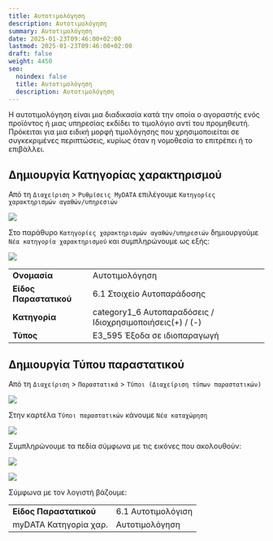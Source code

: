 ```yaml
---
title: Αυτοτιμολόγηση
description: Αυτοτιμολόγηση
summary: Αυτοτιμολόγηση
date: 2025-01-23T09:46:00+02:00
lastmod: 2025-01-23T09:46:00+02:00
draft: false
weight: 4450
seo:
  noindex: false
  title: Αυτοτιμολόγηση
  description: Αυτοτιμολόγηση
---
```

Η αυτοτιμολόγηση είναι μια διαδικασία κατά την οποία ο αγοραστής ενός προϊόντος ή μιας υπηρεσίας εκδίδει το τιμολόγιο αντί του προμηθευτή. Πρόκειται για μια ειδική μορφή τιμολόγησης που χρησιμοποιείται σε συγκεκριμένες περιπτώσεις, κυρίως όταν η νομοθεσία το επιτρέπει ή το επιβάλλει.

## Δημιουργία Κατηγορίας χαρακτηρισμού

Από τη `Διαχείριση` > `Ρυθμίσεις MyDATA` επιλέγουμε `Κατηγορίες χαρακτηρισμών αγαθών/υπηρεσιών` 

![](/images/autotimolgisi-01.png)

Στο παράθυρο `Κατηγορίες χαρακτηρισμών αγαθών/υπηρεσιών` δημιουργούμε `Νέα κατηγορία χαρακτηρισμού` και συμπληρώνουμε ως εξής:

![](/images/autotimolgisi-02.jpg)

|                        |                                                            |
| ---------------------- | ---------------------------------------------------------- |
| **Ονομασία**           | Αυτοτιμολόγηση                                             |
| **Είδος Παραστατικού** | 6.1 Στοιχείο Αυτοπαράδοσης                                 |
| **Κατηγορία**          | category1_6 Αυτοπαραδόσεις /  Ιδιοχρησιμοποιήσεις(+) / (-) |
| **Τύπος**              | E3_595 Έξοδα σε ιδιοπαραγωγή                               |

## Δημιουργία Τύπου παραστατικού

Από τη `Διαχείριση` > `Παραστατικά` > `Τύποι (Διαχείριση τύπων παραστατικών)` 

![](/images/autotimolgisi-03.jpg)

Στην καρτέλα `Τύποι παραστατικών` κάνουμε `Νέα καταχώρηση`

![](/images/autotimolgisi-04.jpg)

Συμπληρώνουμε τα πεδία σύμφωνα με τις εικόνες που ακολουθούν:

![](/images/autotimolgisi-05.jpg)

![](/images/autotimolgisi-06.jpg)

Σύμφωνα με τον λογιστή βάζουμε:

|                        |                    |
| ---------------------- | ------------------ |
| **Είδος Παραστατικού** | 6.1 Αυτοτιμολόγιση |
| myDΑΤΑ Κατηγορία χαρ.  | Αυτοτιμολόγηση     |
